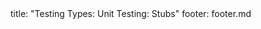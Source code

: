 <frontmatter>
title: "Testing Types: Unit Testing: Stubs"
footer: footer.md
</frontmatter>

<include src="navbar.md" boilerplate />

<include src="unit-inPage-asFlat.md" boilerplate />